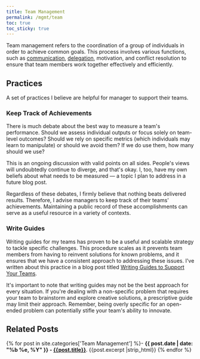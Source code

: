 ```yaml
---
title: Team Management
permalink: /mgmt/team
toc: true
toc_sticky: true
---
```


Team management refers to the coordination of a group of individuals in order to achieve common goals. This process involves various functions, such as [communication](/leadership/communication), [delegation](/mgmt/people/delegation), motivation, and conflict resolution to ensure that team members work together effectively and efficiently.

## Practices

A set of practices I believe are helpful for manager to support their teams.

### Keep Track of Achievements

There is much debate about the best way to measure a team's performance. Should we assess individual outputs or focus solely on team-level outcomes? Should we rely on specific metrics (which individuals may learn to manipulate) or should we avoid them? If we do use them, how many should we use?

This is an ongoing discussion with valid points on all sides. People's views will undoubtedly continue to diverge, and that's okay. I, too, have my own beliefs about what needs to be measured — a topic I plan to address in a future blog post.

Regardless of these debates, I firmly believe that nothing beats delivered results. Therefore, I advise managers to keep track of their teams' achievements. Maintaining a public record of these accomplishments can serve as a useful resource in a variety of contexts.

### Write Guides

Writing guides for my teams has proven to be a useful and scalable strategy to tackle specific challenges. This procedure scales as it prevents team members from having to reinvent solutions for known problems, and it ensures that we have a consistent approach to addressing these issues. I've written about this practice in a blog post titled [Writing Guides to Support Your Teams](/writing-guides).

It's important to note that writing guides may not be the best approach for every situation. If you're dealing with a non-specific problem that requires your team to brainstorm and explore creative solutions, a prescriptive guide may limit their approach. Remember, being overly specific for an open-ended problem can potentially stifle your team's ability to innovate.

## Related Posts

{% for post in site.categories['Team Management'] %}- <b>{{ post.date | date: "%b %e, %Y" }} - <a href="{{ site.baseurl }}{{ post.url }}">{{post.title}}</a></b>. {{post.excerpt |strip_html}}
{% endfor %}
